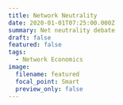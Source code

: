 ```yaml
---
title: Network Neutrality
date: 2020-01-01T07:25:00.000Z
summary: Net neutrality debate
draft: false
featured: false
tags:
  - Network Economics
image:
  filename: featured
  focal_point: Smart
  preview_only: false
---
```

